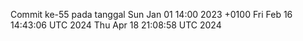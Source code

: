 Commit ke-55 pada tanggal Sun Jan 01 14:00 2023 +0100
Fri Feb 16 14:43:06 UTC 2024
Thu Apr 18 21:08:58 UTC 2024
